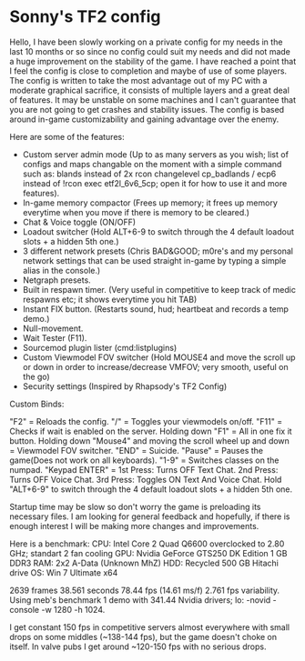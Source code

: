Sonny's TF2 config
===========
Hello, I have been slowly working on a private config for my needs in the last 10 months or so since no config could suit my needs and did not made a 
huge improvement on the stability of the game. I have reached a point that I feel the config is close to completion 
and maybe of use of some players. The config is written to take the most advantage out of my PC with a moderate graphical sacrifice, it
consists of multiple layers and a great deal of features. It may be unstable on some machines and I can't guarantee that you are not going to get crashes 
and stability issues. The config is based around in-game customizability and gaining advantage over the enemy.

Here are some of the features:

- Custom server admin mode (Up to as many servers as you wish; list of configs and maps changable on the moment with a simple command such as: blands instead of 2x rcon changelevel cp_badlands / ecp6 instead of !rcon exec etf2l_6v6_5cp; open it for how to use it and more features).
- In-game memory compactor (Frees up memory; it frees up memory everytime when you move if there is memory to be cleared.)
- Chat & Voice toggle (ON/OFF)
- Loadout switcher (Hold ALT+6-9 to switch through the 4 default loadout slots + a hidden 5th one.)
- 3 different network presets (Chris BAD&GOOD; m0re's and my personal network settings that can be used straight in-game by typing a simple alias in the console.)
- Netgraph presets.
- Built in respawn timer. (Very useful in competitive to keep track of medic respawns etc; it shows everytime you hit TAB)
- Instant FIX button. (Restarts sound, hud; heartbeat and records a temp demo.)
- Null-movement.
- Wait Tester (F11).
- Sourcemod plugin lister (cmd:listplugins)
- Custom Viewmodel FOV switcher (Hold MOUSE4 and move the scroll up or down in order to increase/decrease VMFOV; very smooth, useful on the go)
- Security settings (Inspired by Rhapsody's TF2 Config)


Custom Binds:

"F2" = Reloads the config.
"/" = Toggles your viewmodels on/off. 
"F11" = Checks if wait is enabled on the server.
Holding down "F1" = All in one fix it button.
Holding down "Mouse4" and moving the scroll wheel up and down = Viewmodel FOV switcher.
"END" = Suicide.
"Pause" = Pauses the game(Does not work on all keyboards).
"1-9" = Switches classes on the numpad.
"Keypad ENTER" = 1st Press: Turns OFF Text Chat. 2nd Press: Turns OFF Voice Chat. 3rd Press: Toggles ON Text And Voice Chat.
Hold "ALT+6-9" to switch through the 4 default loadout slots + a hidden 5th one.

Startup time may be slow so don't worry the game is preloading its necessary files. 
I am looking for general feedback and hopefully, if there is enough interest I will be making more changes and improvements.

Here is a benchmark:
CPU: Intel Core 2 Quad Q6600 overclocked  to 2.80 GHz; standart 2 fan cooling
GPU: Nvidia GeForce GTS250 DK Edition 1 GB DDR3 
RAM: 2x2 A-Data (Unknown MhZ)
HDD: Recycled 500 GB Hitachi drive
OS: Win 7 Ultimate x64

2639 frames 38.561 seconds 78.44 fps (14.61 ms/f) 2.761 fps variability.
Using meb's benchmark 1 demo with 341.44 Nvidia drivers; lo: -novid -console  -w 1280 -h 1024.

I get constant 150 fps in competitive servers almost everywhere with small drops on some middles (~138-144 fps), but the game doesn't choke on itself.
In valve pubs I get around ~120-150 fps with no serious drops.


